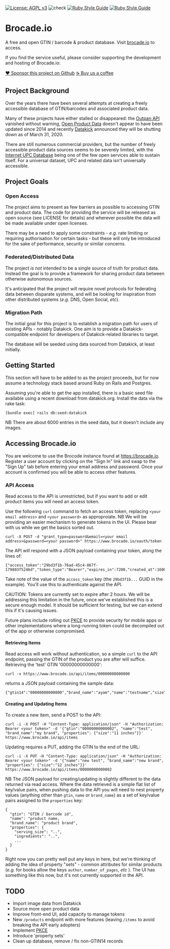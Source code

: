 [![License: AGPL v3](https://img.shields.io/badge/License-AGPL_v3-blue.svg)](https://www.gnu.org/licenses/agpl-3.0)
![check](https://github.com/EventideSystems/brocade.io/actions/workflows/check.yml/badge.svg)
[![Ruby Style Guide](https://img.shields.io/badge/code_style-rubocop-brightgreen.svg)](https://github.com/rubocop/rubocop)
[![Ruby Style Guide](https://img.shields.io/badge/code_style-community-brightgreen.svg)](https://rubystyle.guide)

# Brocade.io

A free and open GTIN / barcode &amp; product database. Visit [brocade.io](https://brocade.io/) to access.

If you find the service useful, please consider supporting the development and hosting of Brocade.io:

[:heart: Sponsor this project on Github](https://github.com/sponsors/EventideSystems)
[:coffee: Buy us a coffee](https://buymeacoffee.com/eventidesystems)

## Project Background

Over the years there have been several attempts at creating a freely accessible database of GTIN/barcodes and associated product data.

Many of these projects have either stalled or disappeared: the [Outpan API](https://www.outpan.com/developers.php) vanished without warning, [Open Product Data](http://product-open-data.com/download) doesn't appear to have been updated since 2014 and recently [Datakick](https://www.datakick.org/) announced they will be shutting down as of March 31, 2020.

There are still numerous commercial providers, but the number of freely accessible product data sources seems to be severely limited, with the [Internet UPC Database](https://www.upcdatabase.com/) being one of the few open services able to sustain itself. For a universal dataset, UPC and related data isn't universally accessible.

## Project Goals

### Open Access

The project aims to present as few barriers as possible to accessing GTIN and product data. The code for providing the service will be released as open source (see LICENSE for details) and wherever possible the data will be made available under open licenses.

There may be a need to apply some constraints - _e.g._ rate limiting or requiring authorisation for certain tasks - but these will only be introduced for the sake of performance, security or similar concerns.

### Federated/Distributed Data

The project _is not_ intended to be a single source of truth for product data. Instead the goal is to provide a framework for sharing product data between otherwise autonomous sources.

It's anticipated that the project will require novel protocols for federating data between disparate systems, and will be looking for inspiration from other distributed systems (_e.g._ DNS, Open Social, _etc_).

### Migration Path

The initial goal for this project is to establish a migration path for users of existing APIs - notably Datakick. One aim is to provide a Datakick-compatible endpoint for developers of Datakick-related libraries to target.

The database will be seeded using data sourced from Datakick, at least initially.

## Getting Started

This section will have to be added to as the project proceeds, but for now assume a technology stack based around Ruby on Rails and Postgres.

Assuming you're able to get the app installed, there is a basic seed file available using a recent download from
datakick.org. Install the data via the rake task:

```
[bundle exec] rails db:seed:datakick
```

NB There are about 6000 entries in the seed data, but it doesn't include any images.

## Accessing Brocade.io

You are welcome to use the Brocode instance found at https://brocade.io. Register a user account by clicking on the "Sign In" link and swap to the "Sign Up" tab before entering your email address and password. Once your account is confirmed you will be able to access other features.

### API Access

Read access to the API is unrestricted, but if you want to add or edit product items you will need an access token. 

Use the following `curl` command to fetch an access token, replacing `<your email address>` and `<your password>` as approproiate. NB We will be providing an easier mechanism to generate tokens in the UI. Please bear with us while we get the basics sorted out.

```
curl -X POST -d "grant_type=password&email=<your email address>&password=<your password>" https://www.brocade.io/oauth/token
```

The API will respond with a JSON payload containing your token, along the lines of:

```
{"access_token":"29bd3f1b-76ad-45c4-867f-179803f5246d","token_type":"Bearer","expires_in":7200,"created_at":1600087628}
```

Take note of the value of the `access_token` key (the `29bd3f1b...` GUID in the example). You'll use this to authenticate against the API.

CAUTION: Tokens are currently set to expire after 2 hours. We will be addressing this limitation in the future, once we've established this is a secure enough model. It should be sufficient for testing, but we can extend this if it's causing issues. 

Future plans include rolling out [PKCE](https://tools.ietf.org/html/rfc7636) to provide security for mobile apps or other implementations where a long-running token could be decompiled out of the app or otherwise compromised.

#### Retrieving Items

Read access will work without authentication, so a simple `curl` to the API endpoint, passing the GTIN of the product you are after will suffice. Retrieving the 'test' GTIN '00000000000000':

```
curl -v https://www.brocade.io/api/items/00000000000000
```

returns a JSON payload containing the sample data:

```
{"gtin14":"00000000000000","brand_name":"ayam","name":"testname","size":"081216382297","ingredients":"Chocolate","serving_size":"34g","servings_per_container":"10","calories":5,"fat_calories":5,"fat":0.5,"saturated_fat":0.5,"trans_fat":0.5,"polyunsaturated_fat":0.5,"monounsaturated_fat":0.5,"cholesterol":0,"sodium":0,"potassium":0,"carbohydrate":0,"fiber":0,"sugars":0,"protein":0,"author":"MyAuthor","publisher":"MyPublisher","pages":0,"alcohol_by_volume":40.0}
```

#### Creating and Updating Items

To create a new item, send a POST to the API:

```
curl -i -X POST -H "Content-Type: application/json" -H "Authorization: Bearer <your token>" -d '{"gtin":"00000000000002", "name":"test", "brand_name":"my brand", "properties": {"size":"11 inches"}}' https://www.brocade.io/api/items
```

Updating requires a PUT, adding the GTIN to the end of the URL:

```
curl -i -X PUT -H "Content-Type: application/json" -H "Authorization: Bearer <your token>" -d '{"name":"new test", "brand_name":"new brand", "properties": {"size":"12 inches"}}' https://www.brocade.io/api/items/00000000000002
```

NB The JSON payload for creating/updating is slightly different to the data returned via read access. Where the data retrieved is a simple flat list of key/value pairs, when pushing data to the API you will need to nest property values (anything other than `gtin`, `name` or `brand_name`) as a set of key/value pairs assigned to the `properties` key:

```
{ 
  "gtin": "GTIN / barcode id",
  "name": "product name,
  "brand_name": "product brand",
  "properties": {
    "serving_size": "..",
    "ingredients": "..",
    ...
  }
}
```

Right now you can pretty well put any keys in here, but we're thinking of adding the idea of property "sets" - common attributes for similar products (_e.g._ for books allow the keys `author`, `number_of_pages`, _etc_ ). The UI has something like this now, but it's not currently supported in the API.

## TODO

* Import image data from Datakick
* Source more open product data
* Improve front-end UI, add capacity to manage tokens
* New `/products` endpoint with more features (leaving `/items` to avoid breaking the API early adopters)
* Implement [PKCE](https://tools.ietf.org/html/rfc7636)
* Introduce 'property sets'
* Clean up database, remove / fix non-GTIN14 records
